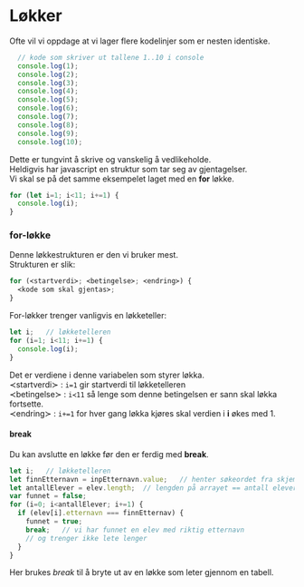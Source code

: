 # Løkker



Ofte vil vi oppdage at vi lager flere kodelinjer som er nesten identiske.

```javascript
  // kode som skriver ut tallene 1..10 i console
  console.log(1);
  console.log(2);
  console.log(3);
  console.log(4);
  console.log(5);
  console.log(6);
  console.log(7);
  console.log(8);
  console.log(9);
  console.log(10);
```

Dette er tungvint å skrive og vanskelig å vedlikeholde.  
Heldigvis har javascript en struktur som tar seg av gjentagelser.  
Vi skal se på det samme eksempelet laget med en **for** løkke.

```javascript
for (let i=1; i<11; i+=1) {
  console.log(i);
}
```

### for-løkke <a id="for-l&#xF8;kke"></a>

Denne løkkestrukturen er den vi bruker mest.  
Strukturen er slik:

```javascript
for (≺startverdi≻; ≺betingelse≻; ≺endring≻) {
  ≺kode som skal gjentas≻;
}
```

For-løkker trenger vanligvis en løkketeller:

```javascript
let i;   // løkketelleren
for (i=1; i<11; i+=1) {
  console.log(i);
}
```

Det er verdiene i denne variabelen som styrer løkka.  
≺startverdi≻ : `i=1` gir startverdi til løkketelleren  
≺betingelse≻ : `i≺11` så lenge som denne betingelsen er sann skal løkka fortsette.  
≺endring≻ : `i+=1` for hver gang løkka kjøres skal verdien i **i** økes med 1.

#### break <a id="break"></a>

Du kan avslutte en løkke før den er ferdig med **break**.

```javascript
let i;   // løkketelleren
let finnEtternavn = inpEtternavn.value;   // henter søkeordet fra skjema
let antallElever = elev.length;  // lengden på arrayet == antall elever
var funnet = false;
for (i=0; i<antallElever; i+=1) {
  if (elev[i].etternavn === finnEtternav) {
    funnet = true;
    break;   // vi har funnet en elev med riktig etternavn
    // og trenger ikke lete lenger
  } 
}
```

Her brukes _break_ til å bryte ut av en løkke som leter gjennom en tabell.

